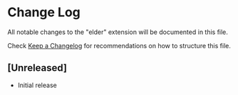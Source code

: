# Change Log

All notable changes to the "elder" extension will be documented in this file.

Check [Keep a Changelog](http://keepachangelog.com/) for recommendations on how to structure this file.

## [Unreleased]

- Initial release